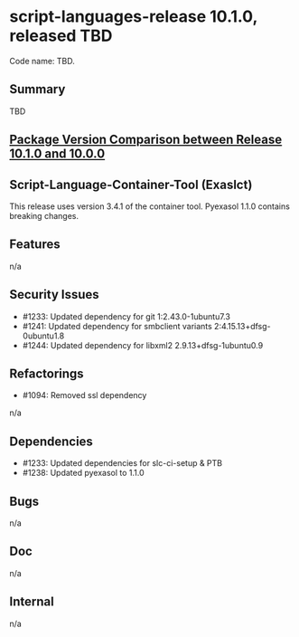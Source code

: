 # script-languages-release 10.1.0, released TBD

Code name: TBD.

## Summary

TBD

## [Package Version Comparison between Release 10.1.0 and 10.0.0](package_diffs/10.1.0/README.md)

## Script-Language-Container-Tool (Exaslct)

This release uses version 3.4.1 of the container tool.
Pyexasol 1.1.0 contains breaking changes.

## Features

n/a

## Security Issues

 - #1233: Updated dependency for git 1:2.43.0-1ubuntu7.3
 - #1241: Updated dependency for smbclient variants 2:4.15.13+dfsg-0ubuntu1.8
 - #1244: Updated dependency for libxml2 2.9.13+dfsg-1ubuntu0.9

## Refactorings

 - #1094: Removed ssl dependency 

n/a

## Dependencies

 - #1233: Updated dependencies for slc-ci-setup & PTB
 - #1238: Updated pyexasol to 1.1.0

## Bugs

n/a

## Doc

n/a

## Internal

 n/a
